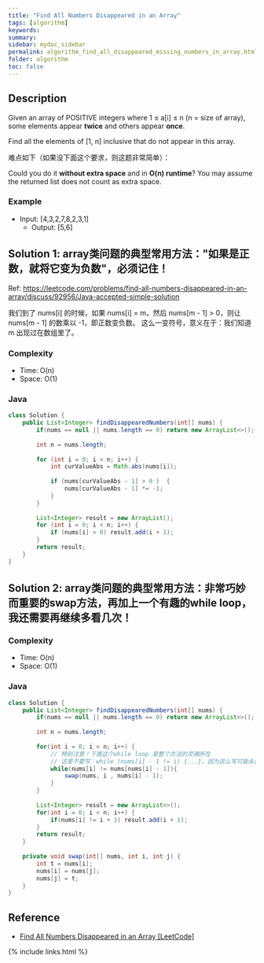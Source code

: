 ```yaml
---
title: "Find All Numbers Disappeared in an Array"
tags: [algorithm]
keywords:
summary:
sidebar: mydoc_sidebar
permalink: algorithm_find_all_disappeared_missing_numbers_in_array.html
folder: algorithm
toc: false
---
```


## Description
Given an array of POSITIVE integers where 1 ≤ a[i] ≤ n (n = size of array), 
some elements appear **twice** and others appear **once**.

Find all the elements of [1, n] inclusive that do not appear in this array.

难点如下（如果没下面这个要求，则这题非常简单）：

Could you do it **without extra space** and in **O(n) runtime**? 
You may assume the returned list does not count as extra space.

### Example
* Input: [4,3,2,7,8,2,3,1]
  * Output: [5,6]

## Solution 1: array类问题的典型常用方法："如果是正数，就将它变为负数"，必须记住！
Ref: https://leetcode.com/problems/find-all-numbers-disappeared-in-an-array/discuss/92956/Java-accepted-simple-solution

我们到了 nums[i] 的时候，如果 nums[i] = m，然后 nums[m - 1] > 0，则让 nums[m - 1] 的数乘以 -1，即正数变负数。
这么一变符号，意义在于：我们知道 m 出现过在数组里了。

### Complexity
* Time: O(n)
* Space: O(1)

### Java
```java
class Solution {
    public List<Integer> findDisappearedNumbers(int[] nums) {
        if(nums == null || nums.length == 0) return new ArrayList<>();
        
        int n = nums.length;
        
        for (int i = 0; i < n; i++) {
            int curValueAbs = Math.abs(nums[i]);
            
            if (nums[curValueAbs - 1] > 0 )  {
                nums[curValueAbs - 1] *= -1; 
            }
        }
        
        List<Integer> result = new ArrayList();
        for (int i = 0; i < n; i++) {
            if (nums[i] > 0) result.add(i + 1);
        }
        return result;
    }
}
```

## Solution 2: array类问题的典型常用方法：非常巧妙而重要的swap方法，再加上一个有趣的while loop，我还需要再继续多看几次！

### Complexity
* Time: O(n)
* Space: O(1)

### Java
```java
class Solution {
    public List<Integer> findDisappearedNumbers(int[] nums) {
        if(nums == null || nums.length == 0) return new ArrayList<>();
        
        int n = nums.length;
        
        for(int i = 0; i < n; i++) {
            // 特别注意！下面这个while loop 是整个方法的灵魂所在
            // 这里不要写：while (nums[i] - 1 != i) {...}，因为这么写可能永远也出不去 while loop
            while(nums[i] != nums[nums[i] - 1]){
                swap(nums, i , nums[i] - 1);
            }
        }
        
        List<Integer> result = new ArrayList<>();
        for(int i = 0; i < n; i++) {
            if(nums[i] != i + 1) result.add(i + 1);
        }
        return result;
    }
    
    private void swap(int[] nums, int i, int j) {
        int t = nums[i];
        nums[i] = nums[j];
        nums[j] = t;
    }
}
```

## Reference
* [Find All Numbers Disappeared in an Array [LeetCode]](https://leetcode.com/problems/find-all-numbers-disappeared-in-an-array/description/)

{% include links.html %}
